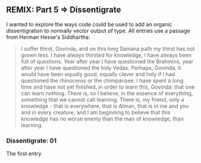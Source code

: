 ## REMIX: Part 5 => Dissentigrate

I wanted to explore the ways code could be used to add an organic dissentigration to normally vector output of type. All entries use a passage from Herman Hesse's Siddhartha:

<blockquote>
I suffer thirst, Govinda, and on this long Samana path my thirst has not grown less. I have always thirsted for knowledge, I have always been full of questions. Year after year I have questioned the Brahmins, year after year I have questioned the holy Vedas. Perhaps, Govinda, it would have been equally good, equally clever and holy if I had questioned the rhinoceros or the chimpanzee. I have spent a long time and have not yet finished, in order to learn this, Govinda: that one can learn nothing. There is, so I believe, in the essence of everything, something that we cannot call learning. There is, my friend, only a knowledge - that is everywhere, that is Atman, that is in me and you and in every creature, and I am beginning to believe that this knowledge has no worse enemy than the man of knowledge, than learning.
</blockquote>

### Dissentigrate: 01
The first entry
